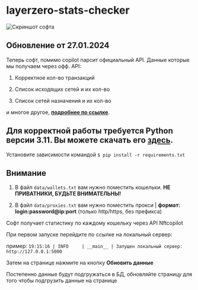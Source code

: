 # layerzero-stats-checker

![Скриншот софта](https://i.imgur.com/fdHCpl7.png)

## Обновление от 27.01.2024 

Теперь софт, помимо copilot парсит официальный API. Данные которые мы получаем через офф. API: 

1. Корректное кол-во транзакций

2. Список исходящих сетей и их кол-во

3. Список сетей назначения и их кол-во

и многое другое, [**подробнее по ссылке**](https://teletype.in/@thomasi/layerzero-checker).


## Для корректной работы требуется Python версии 3.11. Вы можете скачать его [здесь](https://www.python.org/downloads/release/python-3110).


Установите зависимости командой `$ pip install -r requirements.txt`


## Внимание  
1. В файл `data/wallets.txt` вам нужно поместить кошельки. **НЕ ПРИВАТНИКИ, БУДЬТЕ ВНИМАТЕЛЬНЫ!**

2. В файл `data/proxies.txt` вам нужно поместить прокси | **формат: login:password@ip:port** (только http/https, без префикса)


Софт получает статистику по каждому кошельку через API Nftcopilot

При первом запуске перейдите по ссылке на локальный сервер:

пример: `19:15:16 | INFO     | __main__ | Запущен локальный сервер: http://127.0.0.1:5000`

Затем на странице нажмите на кнопку **Обновить данные**

Постепенно данные будут подгружаться в БД, обновляйте страницу для того чтобы подгрузить данные на странице

